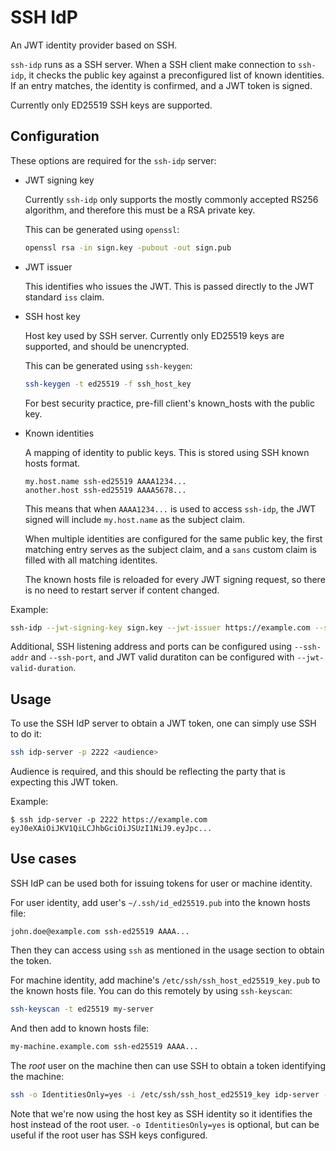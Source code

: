 # SSH IdP

An JWT identity provider based on SSH.

`ssh-idp` runs as a SSH server.
When a SSH client make connection to `ssh-idp`, it checks the public key against a preconfigured list of known identities.
If an entry matches, the identity is confirmed, and a JWT token is signed.

Currently only ED25519 SSH keys are supported.

## Configuration

These options are required for the `ssh-idp` server:

* JWT signing key

  Currently `ssh-idp` only supports the mostly commonly accepted RS256 algorithm, and therefore this must be a RSA private key.

  This can be generated using `openssl`:

  ```sh
  openssl rsa -in sign.key -pubout -out sign.pub
  ```

* JWT issuer

  This identifies who issues the JWT.
  This is passed directly to the JWT standard `iss` claim.

* SSH host key

  Host key used by SSH server.
  Currently only ED25519 keys are supported, and should be unencrypted.

  This can be generated using `ssh-keygen`:

  ```sh
  ssh-keygen -t ed25519 -f ssh_host_key
  ```

  For best security practice, pre-fill client's known_hosts with the public key.

* Known identities

  A mapping of identity to public keys.
  This is stored using SSH known hosts format.

  ```
  my.host.name ssh-ed25519 AAAA1234...
  another.host ssh-ed25519 AAAA5678...
  ```

  This means that when `AAAA1234...` is used to access `ssh-idp`, the JWT signed will include `my.host.name` as the subject claim.

  When multiple identities are configured for the same public key, the first matching entry serves as the subject claim, and a `sans` custom claim is filled with all matching identites.

  The known hosts file is reloaded for every JWT signing request, so there is no need to restart server if content changed.

Example:
```sh
ssh-idp --jwt-signing-key sign.key --jwt-issuer https://example.com --ssh-host-key ssh_host_key --known-hosts known_hosts
```

Additional, SSH listening address and ports can be configured using `--ssh-addr` and `--ssh-port`, and JWT valid duratiton can be configured with `--jwt-valid-duration`.

## Usage

To use the SSH IdP server to obtain a JWT token, one can simply use SSH to do it:
```sh
ssh idp-server -p 2222 <audience>
```

Audience is required, and this should be reflecting the party that is expecting this JWT token.

Example:
```console
$ ssh idp-server -p 2222 https://example.com
eyJ0eXAiOiJKV1QiLCJhbGciOiJSUzI1NiJ9.eyJpc...
```

## Use cases

SSH IdP can be used both for issuing tokens for user or machine identity.

For user identity, add user's `~/.ssh/id_ed25519.pub` into the known hosts file:
```
john.doe@example.com ssh-ed25519 AAAA...
```

Then they can access using `ssh` as mentioned in the usage section to obtain the token.

For machine identity, add machine's `/etc/ssh/ssh_host_ed25519_key.pub` to the known hosts file.
You can do this remotely by using `ssh-keyscan`:
```sh
ssh-keyscan -t ed25519 my-server
```

And then add to known hosts file:
```sh
my-machine.example.com ssh-ed25519 AAAA...
```

The *root* user on the machine then can use SSH to obtain a token identifying the machine:
```sh
ssh -o IdentitiesOnly=yes -i /etc/ssh/ssh_host_ed25519_key idp-server -p 2222 <audience>
```

Note that we're now using the host key as SSH identity so it identifies the host instead of the root user.
`-o IdentitiesOnly=yes` is optional, but can be useful if the root user has SSH keys configured.
